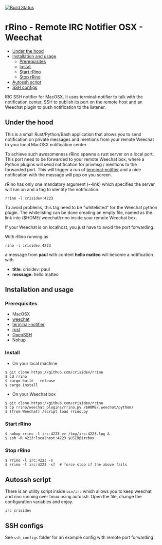 [![Build Status](https://travis-ci.org/crisidev/rrino.svg?branch=master)](https://travis-ci.org/crisidev/rrino)<Paste>

# rRino - Remote IRC Notifier OSX - Weechat

* [Under the hood](#under-the-hood)
* [Installation and usage](#installation-and-usage)
  + [Prerequisites](#prerequisites)
  + [Install](#install)
  + [Start rRino](#start-rrino)
  + [Stop rRino](#stop-rrino)
* [Autossh script](#autossh-script)
* [SSH configs](#ssh-configs)

IRC SSH notifier for MacOSX. It uses terminal-notifier to talk with
the notification center, SSH to publish its port on the remote host
and an Weechat plugin to push notification to the listener.

## Under the hood
This is a small Rust/Python/Bash application that allows you to send
notification on private messages and mentions from your remote Weechat
to your local MacOSX notification center.

To achieve such awesomeness rRino spawns a rust server on a local port. 
This port need to be forwarded to your remote Weechat box, 
where a Python plugins will send notification for privmsg / mentions
to the forwarded port. This will trigger a run of [terminal-notifier](https://github.com/julienXX/terminal-notifier)
and a nice notification with the message will pop on you screen.

rRino has only one mandatory argument (--link) which specifies the server
will run on and a tag to identify the notification.
```shell
rrino -l crisidev:4223
```
To avoid problems, this tag need to be "whitelisted" for the Weechat python
plugin. The whitelisting can be done creating an empty file, named as
the link into /$HOME/.weechat/rrino inside your remote Weechat box.

If your Weechat is on localhost, you just have to avoid the port
forwarding.

With rRino running as
```shell
rino -l crisidev:4223
```
a message from <b>paul</b> with content <b>hello matteo</b> will become
a notification with
* <b>title:</b> crisidev: paul
* <b>message:</b> hello matteo

## Installation and usage
### Prerequisites
* MacOSX
* [weechat](https://weechat.org)
* [terminal-notifier](https://github.com/julienXX/terminal-notifier)
* [rust](https://www.rust-lang.org)
* [OpenSSH](http://www.openssh.com)
* Nohup

### Install
* On your local machine
```shell
$ git clone https://github.com/crisidev/rrino
$ cd rrino
$ cargo build --release
$ cargo install
```

* On your Weechat box
```shell
$ git clone https://github.com/crisidev/rrino
$ cp rrino/weechat_plugins/rrino.py /$HOME/.weechat/python/
$ (from Weechat) /script load rrino.py
```

### Start rRino
```shell
$ nohup rrino -l irc:4223 >> /tmp/irc:4223.log &
$ ssh -R 4223:localhost:4223 $USER@ircbox
```

### Stop rRino
```shell
$ rrino -l irc:4223 -s
$ rrino -l irc:4223 -sf  # force stop if the above fails
```

## Autossh script
There is an utility script inside ```bin/irc``` which allows you to keep weechat and rino
running over tmux using autossh. Open the file, change the configuration variables and enjoy.

```
irc crisidev
```

## SSH configs
See ```ssh_configs``` folder for an example config with remote port forwarding.
